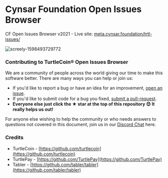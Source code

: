 # Cynsar Foundation Open Issues Browser
CF Open Issues Browser v2021 - Live site: [meta.cynsar.foundation/trtl-issues/](https://turtlecoin.github.io/trtl-issues/)

![screely-1598493729772](https://user-images.githubusercontent.com/8020386/91375139-71a4b680-e84c-11ea-8503-7f3774678224.png)

### Contributing to TurtleCoin® Open Issues Browser

We are a community of people across the world giving our time to make this software better. There are many ways you can help or join us:

-   If you'd like to report a bug or have an idea for an improvement, [open an issue](https://github.com/turtlecoin/trtl-issues/issues/new).
-   If you'd like to submit code for a bug you fixed, [submit a pull-request](https://github.com/turtlecoin/trtl-issues/compare).
-   **Everyone else just click the ★ star at the top of this repository 😊 It really helps us out!**

For anyone else wishing to help the community or who needs answers to questions not covered in this document, join us in our [Discord Chat](http://chat.turtlecoin.lol) here.

### Credits
- TurtleCoin - [https://github.com/turtlecoin](https://github.com/turtlecoin)
- TurtlePay - [https://github.com/TurtlePay](https://github.com/TurtlePay)
- Tabler - [https://github.com/tabler/tabler](https://github.com/tabler/tabler)
